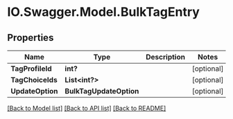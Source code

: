 # IO.Swagger.Model.BulkTagEntry
## Properties

Name | Type | Description | Notes
------------ | ------------- | ------------- | -------------
**TagProfileId** | **int?** |  | [optional] 
**TagChoiceIds** | **List&lt;int?&gt;** |  | [optional] 
**UpdateOption** | **BulkTagUpdateOption** |  | [optional] 

[[Back to Model list]](../README.md#documentation-for-models) [[Back to API list]](../README.md#documentation-for-api-endpoints) [[Back to README]](../README.md)

